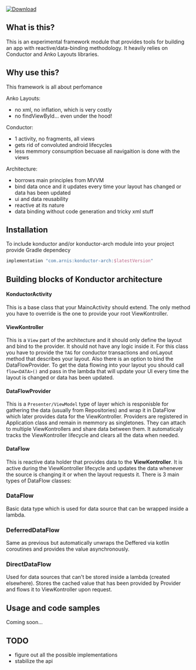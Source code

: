 [ ![Download](https://api.bintray.com/packages/arnis71/maven/konductor-arch/images/download.svg) ](https://bintray.com/arnis71/maven/konductor-arch/_latestVersion)

## What is this?

This is an experimental framework module that provides tools for building an app with reactive/data-binding methodology. It heavily relies on Conductor and Anko Layouts libraries.

## Why use this?

This framework is all about perfomance 

Anko Layouts:
 - no xml, no inflation, which is very costly
 - no findViewById... even under the hood!
 
 Conductor:
 - 1 activity, no fragments, all views
 - gets rid of convoluted android lifecycles
 - less memmory consumption becuase all navigaition is done with the views
 
 Architecture:
 - borrows main principles from MVVM
 - bind data once and it updates every time your layout has changed or data has been updated
 - ui and data reusability
 - reactive at its nature
 - data binding without code generation and tricky xml stuff

## Installation

To include konductor and/or konductor-arch module into your project provide Gradle dependecy
```gradle
implementation "com.arnis:konductor-arch:$latestVersion"
```

## Building blocks of Konductor architecture

#### KonductorActivity

This is a base class that your MaincActivity should extend. The only method you have to override is the one to provide your root ViewKontroller.

#### ViewKontroller

This is a `View` part of the architecture and it should only define the layout and bind to the provider. It should not have any logic inside it. For this class you have to provide the `TAG` for conductor transactions and onLayout method that describes your layout. Also there is an option to bind the DataFlowProvider. To get the data flowing into your layout you should call `flow<DATA>()` and pass in the lambda that will update your UI every time the layout is changed or data has been updated.

#### DataFlowProvider

This is a `Presenter/ViewModel` type of layer which is responisble for gathering the data (usually from Repositories) and wrap it in DataFlow which later provides data for the ViewKontroller. Providers are registered in Application class and remain in memmory as singletones. They can attach to multiple ViewKontrollers and share data between them. It automaticaly tracks the ViewKontroller lifecycle and clears all the data when needed.

#### DataFlow

This is reactive data holder that provides data to the **ViewKontroller**. It is active during the ViewKontroller lifecycle and updates the data whenever the source is changing it or when the layout requests it. There is 3 main types of DataFlow classes:

### DataFlow

Basic data type which is used for data source that can be wrapped inside a lambda.

### DeferredDataFlow

Same as previous but automatically unwraps the Deffered via kotlin coroutines and provides the value asynchronously.

### DirectDataFlow

Used for data sources that can't be stored inside a lambda (created elsewhere). Stores the cached value that has been provided by Provider and flows it to ViewKontroller upon request.

## Usage and code samples

Coming soon...

## TODO
- figure out all the possible implementations
- stabilize the api
